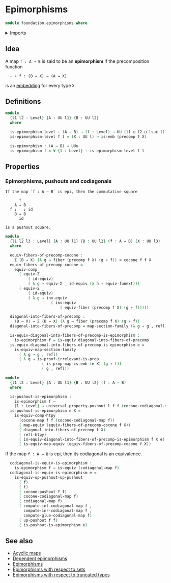 # Epimorphisms

```agda
module foundation.epimorphisms where
```

<details><summary>Imports</summary>

```agda
open import foundation.dependent-pair-types
open import foundation.function-extensionality
open import foundation.propositional-maps
open import foundation.sections
open import foundation.universe-levels

open import foundation-core.commuting-squares-of-maps
open import foundation-core.embeddings
open import foundation-core.equivalences
open import foundation-core.fibers-of-maps
open import foundation-core.function-types
open import foundation-core.functoriality-dependent-pair-types
open import foundation-core.homotopies
open import foundation-core.identity-types
open import foundation-core.propositions

open import synthetic-homotopy-theory.cocones-under-spans
open import synthetic-homotopy-theory.codiagonals-of-maps
open import synthetic-homotopy-theory.pushouts
open import synthetic-homotopy-theory.universal-property-pushouts
```

</details>

## Idea

A map `f : A → B` is said to be an **epimorphism** if the precomposition
function

```text
  - ∘ f : (B → X) → (A → X)
```

is an [embedding](foundation-core.embeddings.md) for every type `X`.

## Definitions

```agda
module _
  {l1 l2 : Level} {A : UU l1} {B : UU l2}
  where

  is-epimorphism-level : (A → B) → (l : Level) → UU (l1 ⊔ l2 ⊔ lsuc l)
  is-epimorphism-level f l = (X : UU l) → is-emb (precomp f X)

  is-epimorphism : (A → B) → UUω
  is-epimorphism f = ∀ {l : Level} → is-epimorphism-level f l
```

## Properties

### Epimorphisms, pushouts and codiagonals

```text
If the map `f : A → B` is epi, then the commutative square

      f
    A → B
  f ↓   ↓ id
    B → B
      id

is a pushout square.
```

```agda
module _
  {l1 l2 l3 : Level} {A : UU l1} {B : UU l2} (f : A → B) (X : UU l3)
  where

  equiv-fibers-of-precomp-cocone :
    Σ (B → X) (λ g → fiber (precomp f X) (g ∘ f)) ≃ cocone f f X
  equiv-fibers-of-precomp-cocone =
    equiv-comp
      ( equiv-Σ _
          ( id-equiv)
          ( λ g → equiv-Σ _ id-equiv (λ h → equiv-funext)))
      ( equiv-Σ _
          ( id-equiv)
          ( λ g → inv-equiv
                    ( inv-equiv
                        ( equiv-fiber (precomp f X) (g ∘ f)))))

  diagonal-into-fibers-of-precomp :
    (B → X) → Σ (B → X) (λ g → fiber (precomp f X) (g ∘ f))
  diagonal-into-fibers-of-precomp = map-section-family (λ g → g , refl)

  is-equiv-diagonal-into-fibers-of-precomp-is-epimorphism :
    is-epimorphism f → is-equiv diagonal-into-fibers-of-precomp
  is-equiv-diagonal-into-fibers-of-precomp-is-epimorphism e =
    is-equiv-map-section-family
      ( λ g → g , refl)
      ( λ g → is-proof-irrelevant-is-prop
                ( is-prop-map-is-emb (e X) (g ∘ f))
                ( g , refl))

module _
  {l1 l2 : Level} {A : UU l1} {B : UU l2} (f : A → B)
  where

  is-pushout-is-epimorphism :
    is-epimorphism f →
    {l : Level} → universal-property-pushout l f f (cocone-codiagonal-map f)
  is-pushout-is-epimorphism e X =
    is-equiv-comp-htpy
      (cocone-map f f (cocone-codiagonal-map f))
      ( map-equiv (equiv-fibers-of-precomp-cocone f X))
      ( diagonal-into-fibers-of-precomp f X)
      ( refl-htpy)
      ( is-equiv-diagonal-into-fibers-of-precomp-is-epimorphism f X e)
      ( is-equiv-map-equiv (equiv-fibers-of-precomp-cocone f X))
```

If the map `f : A → B` is epi, then its codiagonal is an equivalence.

```agda
  codiagonal-is-equiv-is-epimorphism :
    is-epimorphism f → is-equiv (codiagonal-map f)
  codiagonal-is-equiv-is-epimorphism e =
    is-equiv-up-pushout-up-pushout
      ( f)
      ( f)
      ( cocone-pushout f f)
      ( cocone-codiagonal-map f)
      ( codiagonal-map f)
      ( compute-inl-codiagonal-map f ,
        compute-inr-codiagonal-map f ,
        compute-glue-codiagonal-map f)
      ( up-pushout f f)
      ( is-pushout-is-epimorphism e)
```

## See also

- [Acyclic maps](synthetic-homotopy-theory.acyclic-maps.md)
- [Dependent epimorphisms](foundation.dependent-epimorphisms.md)
- [Epimorphisms](foundation.epimorphisms.md)
- [Epimorphisms with respect to sets](foundation.epimorphisms-with-respect-to-sets.md)
- [Epimorphisms with respect to truncated types](foundation.epimorphisms-with-respect-to-truncated-types.md)
